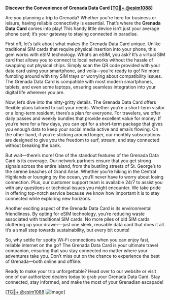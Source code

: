 **Discover the Convenience of Grenada Data Card [[TG💪+ @esim1088](https://t.me/s/esim1088)]**

Are you planning a trip to Grenada? Whether you're here for business or leisure, having reliable connectivity is essential. That’s where the **Grenada Data Card** comes into play! This handy little device isn’t just your average phone card; it’s your gateway to staying connected in paradise.

First off, let’s talk about what makes the Grenada Data Card unique. Unlike traditional SIM cards that require physical insertion into your phone, this gem works with eSIM technology. What’s an eSIM, you ask? It’s a virtual SIM card that allows you to connect to local networks without the hassle of swapping out physical chips. Simply scan the QR code provided with your data card using your smartphone, and voila—you’re ready to go! No more fumbling around with tiny SIM trays or worrying about compatibility issues. The Grenada Data Card is compatible with most modern smartphones, tablets, and even some laptops, ensuring seamless integration into your digital life wherever you are.

Now, let’s dive into the nitty-gritty details. The Grenada Data Card offers flexible plans tailored to suit your needs. Whether you’re a short-term visitor or a long-term resident, there’s a plan for everyone. For travelers, we offer daily passes and weekly bundles that provide excellent value for money. If you’re here for a few days, you can opt for a short-term package that gives you enough data to keep your social media active and emails flowing. On the other hand, if you’re sticking around longer, our monthly subscriptions are designed to give you the freedom to surf, stream, and stay connected without breaking the bank.

But wait—there’s more! One of the standout features of the Grenada Data Card is its coverage. Our network partners ensure that you get strong signals across the entire island, from the bustling streets of St. George’s to the serene beaches of Grand Anse. Whether you’re hiking in the Central Highlands or lounging by the ocean, you’ll never have to worry about losing connection. Plus, our customer support team is available 24/7 to assist you with any questions or technical issues you might encounter. We take pride in offering top-notch service because we know how important it is to stay connected while exploring new horizons.

Another exciting aspect of the Grenada Data Card is its environmental friendliness. By opting for eSIM technology, you’re reducing waste associated with traditional SIM cards. No more piles of old SIM cards cluttering up your drawer—just one sleek, reusable data card that does it all. It’s a small step towards sustainability, but every bit counts!

So, why settle for spotty Wi-Fi connections when you can enjoy fast, reliable internet on the go? The Grenada Data Card is your ultimate travel companion, ensuring that you stay connected no matter where your adventures take you. Don’t miss out on the chance to experience the best of Grenada—both online and offline.

Ready to make your trip unforgettable? Head over to our website or visit one of our authorized dealers today to grab your Grenada Data Card. Stay connected, stay informed, and make the most of your Grenadian escapade!

[[TG💪+ @esim1088](https://t.me/s/esim1088) ![Image](https://i.postimg.cc/Y0z9fWf4/image.png)]